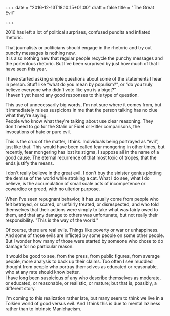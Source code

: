 +++
date = "2016-12-13T18:10:15+01:00"
draft = false
title = "The Great Evil"

+++

2016 has left a lot of political surprises, confused pundits and inflated rhetoric.

That journalists or politicians should engage in the rhetoric and try out punchy messages is nothing new.<br/>
It is also nothing new that regular people recycle the punchy messages and the portentous rhetoric. But I've been surprised by just how much of that I have seen this year.

I have started asking simple questions about some of the statements I hear in person. Stuff like “what do you mean by populism?”, or “do you truly believe everyone who didn't vote like you is a bigot?”<br/>
I haven't yet heard any good responses to this type of question.

This use of unnecessarily big words, I'm not sure where it comes from, but it immediately raises suspicions in me that the person talking has no clue what they're saying.<br/>
People who know what they're talking about use clear reasoning. They don't need to go for the Stalin or Fidel or Hitler comparisons, the invocations of hate or pure evil.

This is the crux of the matter, I think. Individuals being portrayed as “evil”, just like that. This would have been called fear mongering in other times, but recently, fear mongering has lost its stigma, I suppose all in the name of a good cause. The eternal recurrence of that most toxic of tropes, that the ends justify the means.

I don't really believe in the great evil. I don't buy the sinister genius
plotting the demise of the world while stroking a cat.
What I do see, what I do believe, is the accumulation of small scale acts of incompetence or cowardice or greed, with no ulterior purpose.

When I've seen repugnant behavior, it has usually come from people who felt betrayed, or scared, or unfairly treated, or disrespected, and who told themselves that their actions were simply to take what was fairly owed to them, and that any damage to others was unfortunate, but not really their responsibility.
"This is the way of the world."

Of course, there are real evils. Things like poverty or war or unhappiness. And some of those evils are inflicted by some people on some other people. But I wonder how many of those were started by someone who chose to do damage for no particular reason.

It would be good to see, from the press, from public figures, from average people, more analysis to back up their claims. Too often I see muddled thought from people who portray themselves as educated or reasonable, who at any rate should know better.<br/>
I have long been suspicious of any who describe themselves as moderate, or educated, or reasonable, or realistic, or mature; but that is, possibly, a different story.

I'm coming to this realization rather late, but many seem to think we live in a Tolkien world of good versus evil. And I think this is due to mental laziness rather than to intrinsic Manichaeism.
